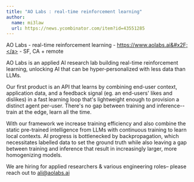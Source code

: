 ```yaml
---
title: "AO Labs : real-time reinforcement learning"
author:
  name: mi3law
  url: https://news.ycombinator.com/item?id=43551285
---
```

AO Labs - real-time reinforcement learning - <a href="https:&#x2F;&#x2F;www.aolabs.ai&#x2F;" rel="nofollow">https:&#x2F;&#x2F;www.aolabs.ai&#x2F;</a> - SF, CA + remote

AO Labs is an applied AI research lab building real-time reinforcement learning, unlocking AI that can be hyper-personalized with less data than LLMs.

Our first product is an API that learns by combining end-user context, application data, and a feedback signal (eg. an end-users&#x27; likes and dislikes) in a fast learning loop that&#x27;s lightweight enough to provision a distinct agent per-user. There&#x27;s no gap between training and inference-- train at the edge, learn all the time.

With our framework we increase training efficiency and also combine the static pre-trained intelligence from LLMs with continuous training to learn local contexts. AI progress is bottlenecked by backpropagation, which necessitates labelled data to set the ground truth while also leaving a gap between training and inference that result in increasingly larger, more homogenizing models.

We are hiring for applied researchers &amp; various engineering roles– please reach out to ali@aolabs.ai
<JobApplication />
